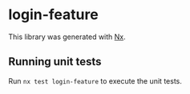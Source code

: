 # login-feature

This library was generated with [Nx](https://nx.dev).

## Running unit tests

Run `nx test login-feature` to execute the unit tests.
